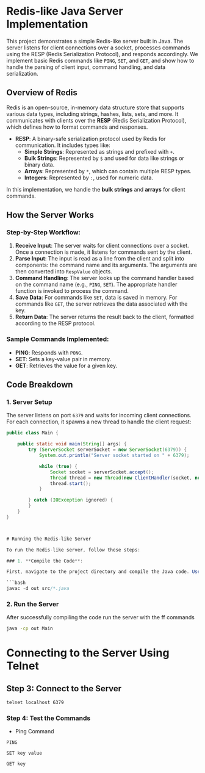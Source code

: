 # Redis-like Java Server Implementation

This project demonstrates a simple Redis-like server built in Java. The server listens for client connections over a socket, processes commands using the RESP (Redis Serialization Protocol), and responds accordingly. We implement basic Redis commands like `PING`, `SET`, and `GET`, and show how to handle the parsing of client input, command handling, and data serialization.

## Overview of Redis

Redis is an open-source, in-memory data structure store that supports various data types, including strings, hashes, lists, sets, and more. It communicates with clients over the **RESP** (Redis Serialization Protocol), which defines how to format commands and responses.

- **RESP**: A binary-safe serialization protocol used by Redis for communication. It includes types like:
  - **Simple Strings**: Represented as strings and prefixed with `+`.
  - **Bulk Strings**: Represented by `$` and used for data like strings or binary data.
  - **Arrays**: Represented by `*`, which can contain multiple RESP types.
  - **Integers**: Represented by `:`, used for numeric data.
  
In this implementation, we handle the **bulk strings** and **arrays** for client commands.

## How the Server Works

### Step-by-Step Workflow:
1. **Receive Input**: The server waits for client connections over a socket. Once a connection is made, it listens for commands sent by the client.
2. **Parse Input**: The input is read as a line from the client and split into components: the command name and its arguments. The arguments are then converted into `RespValue` objects.
3. **Command Handling**: The server looks up the command handler based on the command name (e.g., `PING`, `SET`). The appropriate handler function is invoked to process the command.
4. **Save Data**: For commands like `SET`, data is saved in memory. For commands like `GET`, the server retrieves the data associated with the key.
5. **Return Data**: The server returns the result back to the client, formatted according to the RESP protocol.

### Sample Commands Implemented:
- **PING**: Responds with `PONG`.
- **SET**: Sets a key-value pair in memory.
- **GET**: Retrieves the value for a given key.

## Code Breakdown

### 1. **Server Setup**

The server listens on port `6379` and waits for incoming client connections. For each connection, it spawns a new thread to handle the client request:

```java
public class Main {

    public static void main(String[] args) {
        try (ServerSocket serverSocket = new ServerSocket(6379)) {
            System.out.println("Server socket started on " + 6379);

            while (true) {
                Socket socket = serverSocket.accept();
                Thread thread = new Thread(new ClientHandler(socket, new CommandHandlerMapper()));
                thread.start();
            }

        } catch (IOException ignored) {
        }
    }
}



# Running the Redis-like Server

To run the Redis-like server, follow these steps:

### 1. **Compile the Code**:

First, navigate to the project directory and compile the Java code. Use the following command to compile your Java classes:

```bash
javac -d out src/*.java
```

### 2. **Run the Server**

After successfully compiling the code run the server with the ff commands

```bash
java -cp out Main
```


# Connecting to the Server Using Telnet

## Step 3: Connect to the Server
```bash
telnet localhost 6379
```


### Step 4: Test the Commands

- Ping Command
```
PING
```

```
SET key value
```

```
GET key
```
